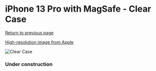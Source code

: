 # iPhone 13 Pro  with MagSafe - Clear Case

[Return to previous page](/iphone_13)

[High-resolution image from Apple](https://store.storeimages.cdn-apple.com/8756/as-images.apple.com/is/MM2Y3?wid=4500&hei=4500&fmt=png)

<div style="width: 384px"><img src="/everysource/MM2Y3.png" alt="Clear Case"></div>

### Under construction
